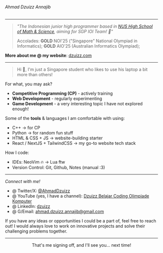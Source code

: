 ###### Ahmad Dzuizz Annajib

---

> _"The Indonesian junior high programmer based in [NUS High School of Math & Science](https://www.nushigh.edu.sg/), aiming for SGP IOI Team! 💪"_
>
> Accolades: **GOLD** NOI'25 ("Singapore" National Olympiad in Informatics); **GOLD** AIO'25 (Australian Informatics Olympiad);

**More about me @ my website**: [dzuizz.com](https://dzuizz.com/)

---

> Hi 👋, I'm just a Singapore student who likes to use his laptop a bit more than others!

For what, you may ask?

- **Competitive Programming (CP)** - actively training
- **Web Development** - regularly experimenting
- **Game Development** - a very interesting topic I have not explored enough!

Some of the **tools** & languages I am comfortable with using:

- C++ -> for CP
- Python -> for random fun stuff
- HTML & CSS + JS -> website-building starter
- React / NextJS + TailwindCSS -> my go-to website tech stack

How I code:

- IDEs: NeoVim 🔥 -> Lua ftw
- Version Control: Git, Github, Notes (manual :3)

---

_Connect with me!_

- @ Twitter/X: [@AhmadDzuizz](https://x.com/AhmadDzuizz)
- @ YouTube (yes, I have a channel): [Dzuizz Belajar Coding Olimpiade Komputer](https://www.youtube.com/c/DzuizzBelajarCodingOlimpiadeKomputer)
- @ LinkedIn: [dzuizz](https://www.linkedin.com/in/dzuizz/)
- @ G/Email: [ahmad.dzuizz.annajib@gmail.com](mailto:ahmad.dzuizz.annajib@gmail.com)

If you have any ideas or opportunities I could be a part of, feel free to reach out! I would always love to work on innovative projects and solve their challenging problems together.

---

<p align="center">That's me signing off, and I'll see you... next time!</p>
